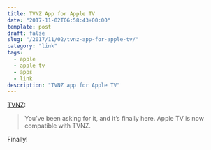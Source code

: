 ```yaml
---
title: TVNZ App for Apple TV
date: "2017-11-02T06:58:43+00:00"
template: post
draft: false
slug: "/2017/11/02/tvnz-app-for-apple-tv/"
category: "link"
tags:
  - apple
  - apple tv
  - apps
  - link
description: "TVNZ app for Apple TV"
---
```


[TVNZ](https://www.tvnz.co.nz/what-to-watch/news-feed/apple-tv):

> You’ve been asking for it, and it’s finally here. Apple TV is now compatible with TVNZ.

Finally!
